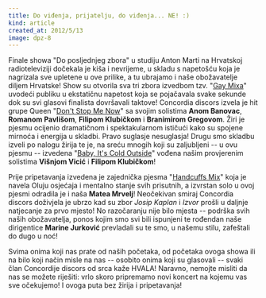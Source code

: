 ```yaml
---
title: Do viđenja, prijatelju, do viđenja... NE! :)
kind: article
created_at: 2012/5/13
image: dpz-8
---
```


Finale showa "Do posljednjeg zbora" u studiju Anton Marti na Hrvatskoj radioteleviziji dočekala je kiša i nevrijeme, u skladu s napetošću koja je nagrizala sve upletene u ove prilike, a tu ubrajamo i naše obožavatelje diljem Hrvatske! Show su otvorila sva tri zbora izvedbom tzv. "[Gay Mixa](http://youtu.be/O84B_kVPVH4)" uvodeći publiku u ekstatičnu napetost koja se pojačavala svake sekunde dok su svi glasovi finalista dovršavali taktove! Concordia discors izvela je hit grupe Queen "[Don't Stop Me Now](http://youtu.be/Pr2RnXl8swc)" sa svojim solistima **Anom Banovac**, **Romanom Pavlišom**, **Filipom Klubičkom** i **Branimirom Gregovom**. Žiri je pjesmu ocijenio dramatičnom i spektakularnom ističući kako su spojene mirnoća i energija u skladbi. Pravo suglasje nesuglasja! Drugu smo skladbu izveli po nalogu žirija te je, na sreću mnogih koji su zaljubljeni -- u ovu pjesmu -- izvedena "[Baby, It's Cold Outside](http://youtu.be/8LD9GAAeoyQ)" vođena našim provjerenim solistima **Višnjom Vicić** i **Filipom Klubičkom**! 

Prije pripetavanja izvedena je zajednička pjesma "[Handcuffs Mix](http://youtu.be/96nXyKmMxos)" koja je navela Oluju osjećaja i mentalno stanje svih prisutnih, a izvrstan solo u ovoj pjesmi odradila je i naša **Matea Mrvelj**! Neočekivan smiraj Concordia discors doživjela je ubrzo kad su zbor *Josip Kaplan* i *Izvor* prošli u daljnje natjecanje za prvo mjesto! No razočaranju nije bilo mjesta -- podrška svih naših obožavatelja, ponos kojim smo svi bili ispunjeni te rođendan naše dirigentice **Marine Jurković** prevladali su te smo, u našemu stilu, zafeštali do dugo u noć!

Svima onima koji nas prate od naših početaka, od početaka ovoga showa ili na bilo koji način misle na nas -- osobito onima koji su glasovali -- svaki član Concordije discors od srca kaže HVALA! 
Naravno, nemojte misliti da nas se možete riješiti: vrlo skoro pripremamo novi koncert na kojemu vas sve očekujemo! I ovoga puta bez žirija i pripetavanja!
